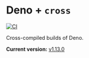 # Deno + `cross`

[![CI](https://github.com/fdschonborn/deno-cross/actions/workflows/main.yml/badge.svg)](https://github.com/fdschonborn/deno-cross/actions/workflows/main.yml)

Cross-compiled builds of Deno.

**Current version:** [v1.13.0](https://github.com/denoland/deno/releases/tag/v1.13.0)
